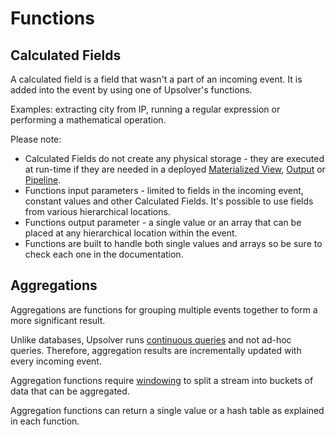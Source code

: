 # Functions

## Calculated Fields

A calculated field is a field that wasn't a part of an incoming event. It is added into the event by using one of Upsolver's functions.

Examples: extracting city from IP, running a regular expression or performing a mathematical operation.

Please note:

* Calculated Fields do not create any physical storage - they are executed at run-time if they are needed in a deployed [Materialized View](/MaterializedViews/README.md), [Output](/outputs.md) or [Pipeline](/pipelines-coming-soon.md).
* Functions input parameters - limited to fields in the incoming event, constant values and other Calculated Fields. It's possible to use fields from various hierarchical locations.
* Functions output parameter - a single value or an array that can be placed at any hierarchical location within the event.
* Functions are built to handle both single values and arrays so be sure to check each one in the documentation.

## Aggregations

Aggregations are functions for grouping multiple events together to form a more significant result.

Unlike databases, Upsolver runs [continuous queries](/Introduction/continuous-queries.md) and not ad-hoc queries. Therefore, aggregation results are incrementally updated with every incoming event.

Aggregation functions require [windowing](/Introduction/windowing.md) to split a stream into buckets of data that can be aggregated.

Aggregation functions can return a single value or a hash table as explained in each function.
